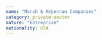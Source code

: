```yaml
---
name: "Marsh & McLennan Companies"
category: private-sector
nature: "Entreprise"
nationality: USA
---
```

